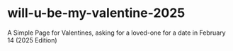 # will-u-be-my-valentine-2025
A Simple Page for Valentines, asking for a loved-one for a date in February 14 (2025 Edition)
